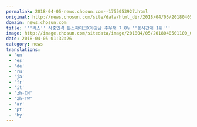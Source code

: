 ```yaml
---
permalink: 2018-04-05-news.chosun.com--1755053927.html
original: http://news.chosun.com/site/data/html_dir/2018/04/05/2018040501154.html
domain: news.chosun.com
title: '''라스'' 사중인격 돈스파이크X야망남 주우재 7.8% ''동시간대 1위'''
image: http://image.chosun.com/sitedata/image/201804/05/2018040501100_0.jpg
date: 2018-04-05 01:32:26
category: news
translations: 
 - 'en'
 - 'es'
 - 'de'
 - 'ru'
 - 'ja'
 - 'fr'
 - 'it'
 - 'zh-CN'
 - 'zh-TW'
 - 'ar'
 - 'pt'
 - 'hy'
---
```


